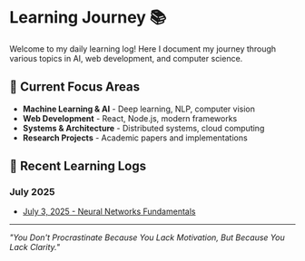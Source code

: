 # Learning Journey 📚

Welcome to my daily learning log! Here I document my journey through various topics in AI, web development, and computer science.

## 🎯 Current Focus Areas

- **Machine Learning & AI** - Deep learning, NLP, computer vision
- **Web Development** - React, Node.js, modern frameworks
- **Systems & Architecture** - Distributed systems, cloud computing
- **Research Projects** - Academic papers and implementations

## 📅 Recent Learning Logs

### July 2025

- [July 3, 2025 - Neural Networks Fundamentals](2025/07-july/2025-07-03.md)

---

_"You Don't Procrastinate Because You Lack Motivation, But Because You Lack Clarity."_

